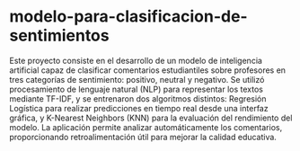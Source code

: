 # modelo-para-clasificacion-de-sentimientos
Este proyecto consiste en el desarrollo de un modelo de inteligencia artificial capaz de clasificar comentarios estudiantiles sobre profesores en tres categorías de sentimiento: positivo, neutral y negativo. Se utilizó procesamiento de lenguaje natural (NLP) para representar los textos mediante TF-IDF, y se entrenaron dos algoritmos distintos: Regresión Logística para realizar predicciones en tiempo real desde una interfaz gráfica, y K-Nearest Neighbors (KNN) para la evaluación del rendimiento del modelo. La aplicación permite analizar automáticamente los comentarios, proporcionando retroalimentación útil para mejorar la calidad educativa.
